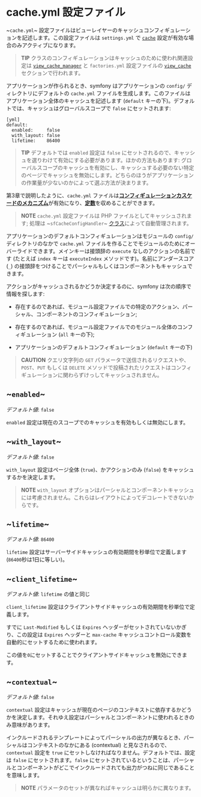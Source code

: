 cache.yml 設定ファイル
=====================

~`cache.yml`~ 設定ファイルはビューレイヤーのキャッシュコンフィギュレーションを記述します。この設定ファイルは `settings.yml` で [`cache`](#chapter_04_sub_cach) 設定が有効な場合のみアクティブになります。

>**TIP**
>クラスのコンフィギュレーションはキャッシュのために使われ関連設定は [`view_cache_manager`](#chapter_05_view_cache_manager) と `factories.yml` 設定ファイルの [`view_cache`](#chapter_05_view_cache) セクションで行われます。

アプリケーションが作られるとき、symfony はアプリケーションの `config/` ディレクトリにデフォルトの `cache.yml` ファイルを生成します。このファイルはアプリケーション全体のキャッシュを記述します (`default` キーの下)。デフォルトでは、キャッシュはグローバルスコープで `false` にセットされます:

    [yml]
    default:
      enabled:     false
      with_layout: false
      lifetime:    86400

>**TIP**
>デフォルトでは `enabled` 設定は `false` にセットされるので、キャッシュを選りわけて有効にする必要があります。ほかの方法もあります: グローバルスコープのキャッシュを有効にし、キャッシュする必要のない特定のページでキャッシュを無効にします。どちらのほうがアプリケーションの作業量が少ないのかによって選ぶ方法が決まります。

第3章で説明したように、`cache.yml` ファイルは[**コンフィギュレーションカスケードのメカニズム**](#chapter_03)が有効になり、[**定数**](#chapter_03)を収めることができます。

>**NOTE**
>`cache.yml` 設定ファイルは PHP ファイルとしてキャッシュされます; 処理は ~`sfCacheConfigHandler`~ [クラス](#chapter_14_config_handlers_yml)によって自動管理されます。

アプリケーションのデフォルトコンフィギュレーションはモジュールの `config/` ディレクトリのなかで `cache.yml` ファイルを作ることでモジュールのためにオーバーライドできます。メインキーは接頭辞の `execute` なしのアクションの名前です (たとえば `index` キーは `executeIndex` メソッドです)。名前にアンダースコア (`_`) の接頭辞をつけることでパーシャルもしくはコンポーネントもキャッシュできます。

アクションがキャッシュされるかどうか決定するのに、symfony は次の順序で情報を探します:

  * 存在するのであれば、モジュール設定ファイルでの特定のアクション、パーシャル、コンポーネントのコンフィギュレーション;

  * 存在するのであれば、モジュール設定ファイルでのモジュール全体のコンフィギュレーション (`all` キーの下);

  * アプリケーションのデフォルトコンフィギュレーション (`default` キーの下)

>**CAUTION**
>クエリ文字列の `GET` パラメータで送信されるリクエストや、`POST`、`PUT` もしくは `DELETE` メソッドで投稿されたリクエストはコンフィギュレーションに関わらずけっしてキャッシュされません。

~`enabled`~
-----------

*デフォルト値*: `false`

`enabled` 設定は現在のスコープでのキャッシュを有効もしくは無効にします。

~`with_layout`~
---------------

*デフォルト値*: `false`

`with_layout` 設定はページ全体 (`true`)、かアクションのみ (`false`) をキャッシュするかを決定します。

>**NOTE**
>`with_layout` オプションはパーシャルとコンポーネントキャッシュには考慮されません。これらはレイアウトによってデコレートできないからです。

~`lifetime`~
------------

*デフォルト値*: `86400`

`lifetime` 設定はサーバーサイドキャッシュの有効期間を秒単位で定義します (`86400`秒は1日に等しい)。

~`client_lifetime`~
-------------------

*デフォルト値*: `lifetime` の値と同じ

`client_lifetime` 設定はクライアントサイドキャッシュの有効期間を秒単位で定義します。

すでに `Last-Modified` もしくは `Expires` ヘッダーがセットされていないかぎり、この設定は `Expires` ヘッダーと `max-cache` キャッシュコントロール変数を自動的にセットするために使われます。

この値を`0`にセットすることでクライアントサイドキャッシュを無効にできます。

~`contextual`~
--------------

*デフォルト値*: `false`

`contextual` 設定はキャッシュが現在のページのコンテキストに依存するかどうかを決定します。それゆえ設定はパーシャルとコンポーネントに使われるときのみ意味があります。

インクルードされるテンプレートによってパーシャルの出力が異なるとき、パーシャルはコンテキストのなかにある (contextual) と見なされるので、`contextual` 設定を `true` にセットしなければなりません。デフォルトでは、設定は `false` にセットされます。`false` にセットされているということは、パーシャルとコンポーネントがどこでインクルードされても出力がつねに同じであることを意味します。

>**NOTE**
>パラメータのセットが異なればキャッシュは明らかに異なります。
